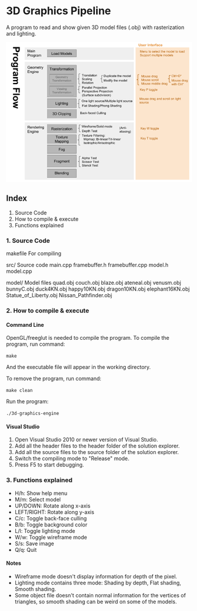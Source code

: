 # 3D Graphics Pipeline

A program to read and show given 3D model files (.obj) with rasterization and lighting.

![Program Flow](program-flow.png)

## Index
1. Source Code
2. How to compile & execute
3. Functions explained

### 1. Source Code

makefile	For compiling

src/		Source code
	main.cpp
	framebuffer.h
	framebuffer.cpp
	model.h
	model.cpp

model/		Model files
	quad.obj
	couch.obj
	blaze.obj
	ateneal.obj
	venusm.obj
	bunnyC.obj
	duck4KN.obj
	happy10KN.obj
	dragon10KN.obj
	elephant16KN.obj
	Statue_of_Liberty.obj
	Nissan_Pathfinder.obj

### 2. How to compile & execute

#### Command Line

OpenGL/freeglut is needed to compile the program.
To compile the program, run command:

`make`

And the executable file will appear in the working directory.

To remove the program, run command:

`make clean`

Run the program:

`./3d-graphics-engine`

#### Visual Studio
1. Open Visual Studio 2010 or newer version of Visual Studio.
2. Add all the header files to the header folder of the solution explorer.
3. Add all the source files to the source folder of the solution explorer.
4. Switch the compiling mode to "Release" mode.
5. Press F5 to start debugging.

### 3. Functions explained
- H/h: Show help menu
- M/m: Select model
- UP/DOWN: Rotate along x-axis
- LEFT/RIGHT: Rotate along y-axis
- C/c: Toggle back-face culling
- B/b: Toggle background color
- L/l: Toggle lighting mode
- W/w: Toggle wireframe mode
- S/s: Save image
- Q/q: Quit

#### Notes

* Wireframe mode doesn't display information for depth of the pixel.
* Lighting mode contains three mode: Shading by depth, Flat shading, Smooth shading.
* Some object file doesn't contain normal information for the vertices of triangles, so smooth shading can be weird on some of the models.
